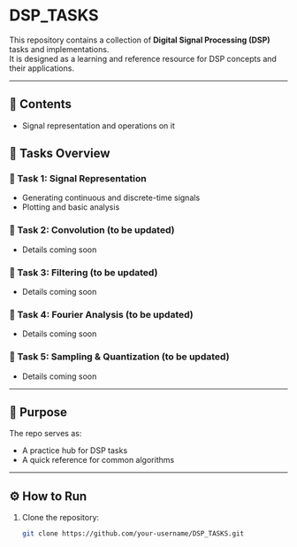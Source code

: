 # DSP_TASKS

This repository contains a collection of **Digital Signal Processing (DSP)** tasks and implementations.  
It is designed as a learning and reference resource for DSP concepts and their applications.

---

## 📌 Contents
- Signal representation and operations on it

## 📝 Tasks Overview

### 🔹 Task 1: Signal Representation
- Generating continuous and discrete-time signals
- Plotting and basic analysis

### 🔹 Task 2: Convolution (to be updated)
- Details coming soon

### 🔹 Task 3: Filtering (to be updated)
- Details coming soon

### 🔹 Task 4: Fourier Analysis (to be updated)
- Details coming soon

### 🔹 Task 5: Sampling & Quantization (to be updated)
- Details coming soon

---

## 🚀 Purpose
The repo serves as:
- A practice hub for DSP tasks
- A quick reference for common algorithms

---

## ⚙️ How to Run
1. Clone the repository:
   ```bash
   git clone https://github.com/your-username/DSP_TASKS.git
